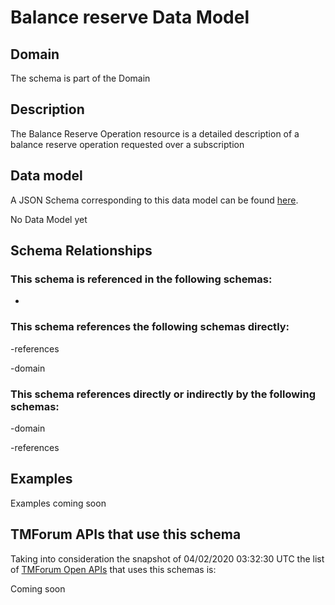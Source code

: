 # Balance reserve Data Model

## Domain

The  schema is part of the  Domain

## Description

The Balance Reserve Operation resource is a detailed description of a balance reserve operation requested over a subscription

## Data model

A JSON Schema corresponding to this data model can be found
[here](https://github.com/tmforum-rand/schemas/blob/candidates/Customer/BalanceReserve.schema.json).

No Data Model yet

## Schema Relationships

### This schema is referenced in the following schemas:

-

### This schema references the following schemas directly:

-references

-domain

### This schema references directly or indirectly by the following schemas:

-domain

-references



## Examples

Examples coming soon

## TMForum APIs that use this schema

Taking into consideration the snapshot of 04/02/2020 03:32:30 UTC the list of [TMForum Open APIs](https://www.tmforum.org/open-apis/) that uses this schemas is:

Coming soon